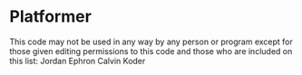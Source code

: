 Platformer
==========

This code may not be used in any way by any person or program except for those given editing permissions to this code and those who are included on this list:
Jordan Ephron
Calvin Koder